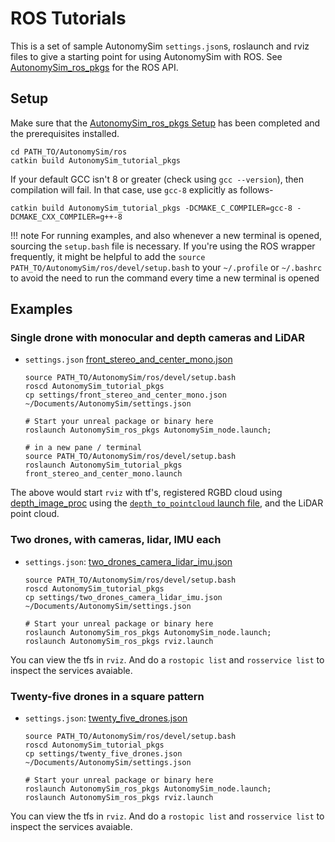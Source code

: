 # ROS Tutorials

This is a set of sample AutonomySim `settings.json`s, roslaunch and rviz files to give a starting point for using AutonomySim with ROS. See [AutonomySim_ros_pkgs](https://github.com/nervosys/AutonomySim/blob/main/ros/src/AutonomySim_ros_pkgs/README.md) for the ROS API.

## Setup

Make sure that the [AutonomySim_ros_pkgs Setup](AutonomySim_ros_pkgs.md) has been completed and the prerequisites installed.

```shell
cd PATH_TO/AutonomySim/ros
catkin build AutonomySim_tutorial_pkgs
```

If your default GCC isn't 8 or greater (check using `gcc --version`), then compilation will fail. In that case, use `gcc-8` explicitly as follows-

```shell
catkin build AutonomySim_tutorial_pkgs -DCMAKE_C_COMPILER=gcc-8 -DCMAKE_CXX_COMPILER=g++-8
```

!!! note
    For running examples, and also whenever a new terminal is opened, sourcing the `setup.bash` file is necessary. If you're using the ROS wrapper frequently, it might be helpful to add the `source PATH_TO/AutonomySim/ros/devel/setup.bash` to your `~/.profile` or `~/.bashrc` to avoid the need to run the command every time a new terminal is opened

## Examples

### Single drone with monocular and depth cameras and LiDAR

* `settings.json` [front_stereo_and_center_mono.json](https://github.com/nervosys/AutonomySim/blob/main/ros/src/AutonomySim_tutorial_pkgs/settings/front_stereo_and_center_mono.json)

  ```shell
  source PATH_TO/AutonomySim/ros/devel/setup.bash
  roscd AutonomySim_tutorial_pkgs
  cp settings/front_stereo_and_center_mono.json ~/Documents/AutonomySim/settings.json
 
  # Start your unreal package or binary here
  roslaunch AutonomySim_ros_pkgs AutonomySim_node.launch;
 
  # in a new pane / terminal
  source PATH_TO/AutonomySim/ros/devel/setup.bash
  roslaunch AutonomySim_tutorial_pkgs front_stereo_and_center_mono.launch
  ```

 The above would start `rviz` with tf's, registered RGBD cloud using [depth_image_proc](https://wiki.ros.org/depth_image_proc) using the [`depth_to_pointcloud` launch file](https://github.com/nervosys/AutonomySim/blob/main/ros/src/AutonomySim_tutorial_pkgs/launch/front_stereo_and_center_mono/depth_to_pointcloud.launch), and the LiDAR point cloud. 

### Two drones, with cameras, lidar, IMU each

* `settings.json`: [two_drones_camera_lidar_imu.json](https://github.com/nervosys/AutonomySim/blob/main/ros/src/AutonomySim_tutorial_pkgs/settings/two_drones_camera_lidar_imu.json) 

  ```shell
  source PATH_TO/AutonomySim/ros/devel/setup.bash
  roscd AutonomySim_tutorial_pkgs
  cp settings/two_drones_camera_lidar_imu.json ~/Documents/AutonomySim/settings.json
 
  # Start your unreal package or binary here
  roslaunch AutonomySim_ros_pkgs AutonomySim_node.launch;
  roslaunch AutonomySim_ros_pkgs rviz.launch
  ```

You can view the tfs in `rviz`. And do a `rostopic list` and `rosservice list` to inspect the services avaiable.    

### Twenty-five drones in a square pattern

* `settings.json`: [twenty_five_drones.json](https://github.com/nervosys/AutonomySim/blob/main/ros/src/AutonomySim_tutorial_pkgs/settings/twenty_five_drones.json) 

  ```shell
  source PATH_TO/AutonomySim/ros/devel/setup.bash
  roscd AutonomySim_tutorial_pkgs
  cp settings/twenty_five_drones.json ~/Documents/AutonomySim/settings.json
 
  # Start your unreal package or binary here
  roslaunch AutonomySim_ros_pkgs AutonomySim_node.launch;
  roslaunch AutonomySim_ros_pkgs rviz.launch
  ```

You can view the tfs in `rviz`. And do a `rostopic list` and `rosservice list` to inspect the services avaiable.    
